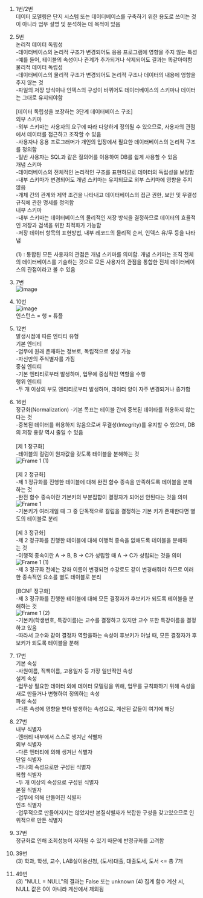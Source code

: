 1. 1번/2번<br>
데이터 모델링은 단지 시스템 또는 데이터베이스를 구축하기 위한 용도로 쓰이는 것이 아니라 업무 설명 및 분석하는 데 목적이 있음

2. 5번<br>
논리적 데이터 독립성<br>
-데이터베이스의 논리적 구조가 변경되어도 응용 프로그램에 영향을 주지 않는 특성<br>
-예를 들어, 테이블의 속성이나 관계가 추가되거나 삭제되어도 결과는 똑같아야함<br>
물리적 데이터 독립성<br>
-데이터베이스의 물리적 구조가 변경되어도 논리적 구조나 데이터의 내용에 영향을 주지 않는 것<br>
-파일의 저장 방식이나 인덱스의 구성이 바뀌어도 데이터베이스의 스키마나 데이터는 그대로 유지되야함<br><br>
[데이터 독립성을 보장하는 3단계 데이터베이스 구조]<br>
외부 스키마<br>
-외부 스키마는 사용자의 요구에 따라 다양하게 정의될 수 있으므로, 사용자의 관점에서 데이터를 접근하고 조작할 수 있음<br>
-사용자나 응용 프로그래머가 개인의 입장에서 필요한 데이터베이스의 논리적 구조를 정의함<br>
-일반 사용자는 SQL과 같은 질의어를 이용하여 DB를 쉽게 사용할 수 있음<br>
개념 스키마<br>
-데이터베이스의 전체적인 논리적인 구조를 표현하므로 데이터의 독립성을 보장함<br>
-내부 스키마가 변경되어도 개념 스키마는 유지되므로 외부 스키마에 영향을 주지 않음<br>
-개체 간의 관계와 제약 조건을 나타내고 데이터베이스의 접근 권한, 보안 및 무결성 규칙에 관한 명세를 정의함<br>
내부 스키마<br>
-내부 스키마는 데이터베이스의 물리적인 저장 방식을 결정하므로 데이터의 효율적인 저장과 검색을 위한 최적화가 가능함<br>
-저장 데이터 항목의 표현방법, 내부 레코드의 물리적 순서, 인덱스 유/무 등을 나타냄<br><br>
(1) : 통합된 모든 사용자의 관점은 개념 스키마를 의미함. 개념 스키마는 조직 전체의 데이터베이스를 기술하는 것으로 모든 사용자의 관점을 통합한 전체 데이터베이스의 관점이라고 볼 수 있음

3. 7번<br>
![image](https://github.com/user-attachments/assets/930997cf-1134-43e4-879f-87ec55bcca99)

4. 10번<br>
![image](https://github.com/user-attachments/assets/03e19ebb-a47a-41e0-beb1-862d738e4dc3)<br>
인스턴스 = 행 = 튜플

5. 12번<br>
발생시점에 따른 엔티티 유형<br>
기본 엔티티<br>
-업무에 원래 존재하는 정보로, 독립적으로 생성 가능<br>
-자신만의 주식별자를 가짐<br>
중심 엔티티<br>
-기본 엔티티로부터 발생하며, 업무에 중심적인 역할을 수행<br>
행위 엔티티<br>
-두 개 이상의 부모 엔티티로부터 발생하며, 데이터 양이 자주 변경되거나 증가함

6. 16번<br>
정규화(Normalization)
-기본 목표는 테이블 간에 중복된 데이타를 허용하지 않는다는 것<br>
-중복된 데이터를 허용하지 않음으로써 무결성(Integrity)를 유지할 수 있으며, DB의 저장 용량 역시 줄일 수 있음<br><br>
[제 1 정규화]<br>
-테이블의 컬럼이 원자값을 갖도록 테이블을 분해하는 것<br>
![Frame 1 (1)](https://github.com/user-attachments/assets/0424c447-aacc-40c9-9036-9ba566d77de6)<br><br>
[제 2 정규화]<br>
-제 1 정규화를 진행한 테이블에 대해 완전 함수 종속을 만족하도록 테이블을 분해하는 것<br>
-완전 함수 종속이란 기본키의 부분집합이 결정자가 되어선 안된다는 것을 의미<br>
![Frame 1](https://github.com/user-attachments/assets/347b279b-cdda-4dfe-8dee-c345c064b6dd)<br>
-기본키가 여러개일 때 그 중 단독적으로 칼럼을 결정하는 기본 키가 존재한다면 별도의 테이블로 분리<br><br>
[제 3 정규화]<br>
-제 2 정규화를 진행한 테이블에 대해 이행적 종속을 없애도록 테이블을 분해하는 것<br>
-이행적 종속이란 A -> B, B -> C가 성립할 때 A -> C가 성립되는 것을 의미<br>
![Frame 1 (1)](https://github.com/user-attachments/assets/4d7b7c01-aaf6-46ce-9d3f-885186d5300d)<br>
-제 3 정규화 전에는 강좌 이름이 변경되면 수강료도 같이 변경해줘야 하므로 이러한 종속적인 요소를 별도 테이블로 분리<br><br>
[BCNF 정규화]<br>
-제 3 정규화를 진행한 테이블에 대해 모든 결정자가 후보키가 되도록 테이블을 분해하는 것<br>
![Frame 1 (2)](https://github.com/user-attachments/assets/e194cd5e-62a3-47de-aec5-6a31215f9f37)<br>
-기본키(학생번호, 특강이름)는 교수를 결정하고 있지만 교수 또한 특강이름을 결정하고 있음<br>
-따라서 교수와 같이 결정자 역할을하는 속성이 후보키가 아닐 때, 모든 결정자가 후보키가 되도록 테이블을 분해

7. 17번<br>
기본 속성<br>
-사원이름, 직책이름, 고용일자 등 가장 일반적인 속성<br>
설계 속성<br>
-업무상 필요한 데이터 외에 데이터 모델링을 위해, 업무를 규칙화하기 위해 속성을 새로 만들거나 변형하여 정의하는 속성<br>
파생 속성<br>
-다른 속성에 영향을 받아 발생하는 속성으로, 계산된 값들이 여기에 해당

8. 27번<br>
내부 식별자<br>
-엔터티 내부에서 스스로 생겨난 식별자<br>
외부 식별자<br>
-다른 엔터티에 의해 생겨난 식별자<br>
단일 식별자<br>
-하나의 속성으로만 구성된 식별자<br>
복합 식별자<br>
-두 개 이상의 속성으로 구성된 식별자<br>
본질 식별자<br>
-업무에 의해 만들어진 식별자<br>
인조 식별자<br>
-업무적으로 만들어지지는 않았지만 본질식별자가 복잡한 구성을 갖고있으므로 인위적으로 만든 식별자

9. 37번<br>
정규화로 인해 조회성능이 저하될 수 있기 때문에 반정규화를 고려함

10. 39번<br>
(3) 학과, 학생, 교수, LAB실이용신청, (도서)대출, 대출도서, 도서 <= 총 7개

11. 49번<br>
(3) "NULL = NULL"의 결과는 False 또는 unknown
(4) 집계 함수 계산 시, NULL 값은 0이 아니라 계산에서 제외됨
